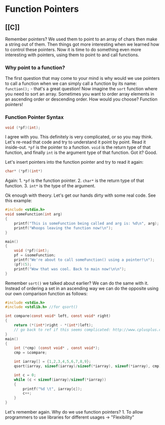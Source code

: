 # Function Pointers
[[C]]
---

Remember pointers? We used them to point to an array of chars then make a string out of them. Then things got more interesting when we learned how to control these pointers. Now it is time to do something even more interesting with pointers, using them to point to and call functions.

### Why point to a function?

The first question that may come to your mind is why would we use pointers to call a function when we can simply call a function by its name: `function();` - that's a great question! Now imagine the `sort` function where you need to sort an array. Sometimes you want to order array elements in an ascending order or descending order. How would you choose? Function pointers!

### Function Pointer Syntax

```c
void (*pf)(int);
```

I agree with you. This definitely is very complicated, or so you may think. Let's re-read that code and try to understand it point by point. Read it inside-out. `*pf` is the pointer to a function. `void` is the return type of that function, and finally `int` is the argument type of that function. Got it? Good.

Let's insert pointers into the function pointer and try to read it again:

```c
char* (*pf)(int*)
```

Again: 1. `*pf` is the function pointer. 2. `char*` is the return type of that function. 3. `int*` is the type of the argument.

Ok enough with theory. Let's get our hands dirty with some real code. See this example:

```c
#include <stdio.h>
void someFunction(int arg)
{
    printf("This is someFunction being called and arg is: %d\n", arg);
    printf("Whoops leaving the function now!\n");
}

main()
{
    void (*pf)(int);
    pf = &someFunction;
    printf("We're about to call someFunction() using a pointer!\n");
    (pf)(5);
    printf("Wow that was cool. Back to main now!\n\n");
}
```

Remember `sort()` we talked about earlier? We can do the same with it. Instead of ordering a set in an ascending way we can do the opposite using our own comparison function as follows:

```c
#include <stdio.h>
#include <stdlib.h> //for qsort()

int compare(const void* left, const void* right)
{
    return (*(int*)right - *(int*)left);
    // go back to ref if this seems complicated: http://www.cplusplus.com/reference/cstdlib/qsort/
}
main()
{
    int (*cmp) (const void* , const void*);
    cmp = &compare;

    int iarray[] = {1,2,3,4,5,6,7,8,9};
    qsort(iarray, sizeof(iarray)/sizeof(*iarray), sizeof(*iarray), cmp);

    int c = 0;
    while (c < sizeof(iarray)/sizeof(*iarray))
    {
        printf("%d \t", iarray[c]);
        c++;
    }
}
```

Let's remember again. Why do we use function pointers? 1. To allow programmers to use libraries for different usages -> "Flexibility"